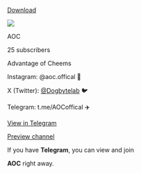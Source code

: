 [Download](https://telegram.org/dl?tme=09a862743c9406320b_13294566693529986759)

[![](https://cdn5.cdn-telegram.org/file/nTqGnZrUpkm7Z32G5s-ODtNPRofN6MGezE0TnRvxUVPGloAl_LQfgQTpseZqyB4cPARwShr0bPQpYZqTkIi8zRX0Qb1CJKEO8s5oLb2_UKOt3LoPC_O_aJIznH_73481qbGCDNNlytAeJxjvZCzg5-Y0Wo1kiBlpnyFyVChq4AsSkRTQFAI9zNHbBJeGKAMy4_STiFqtrpVhLImsT-q1K8xvTsHTiYQJepCBj-MUdCzyeYgUT7To6ION8BFDhmG82vAOpx8MtuXeBIZA3TtdntiIWjrZCsIHcupYQbLa7oTIQVPfKdDPIFWmk9BaEK5SLonrn6ybFbBatVqZPp1CGw.jpg)](tg://resolve?domain=AOCoffical)

AOC

25 subscribers

Advantage of Cheems

Instagram: @aoc.offical 📸

X (Twitter): [@Dogbytelab](https://t.me/Dogbytelab) 🐦

Telegram: t.me/AOCoffical ✈️

[View in Telegram](tg://resolve?domain=AOCoffical)

[Preview channel](https://t.me/s/AOCoffical)

If you have **Telegram**, you can view and join

**AOC** right away.